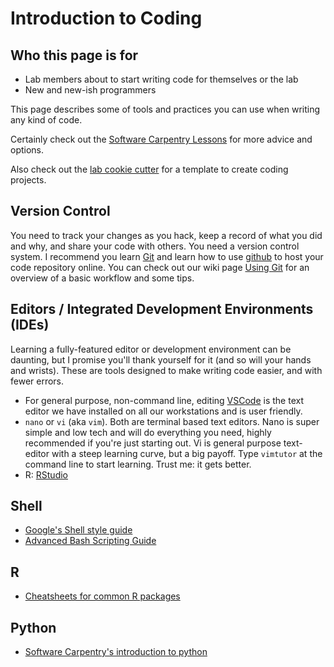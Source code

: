# Introduction to Coding

## Who this page is for

- Lab members about to start writing code for themselves or the lab
- New and new-ish programmers

This page describes some of tools and practices you can use when writing any kind of code.

Certainly check out the [Software Carpentry Lessons](https://software-carpentry.org/lessons) for more advice and options.

Also check out the [lab cookie cutter](https://github.com/TIGRLab/TIGRLab_cookiecutter) for a template to create coding projects.

## Version Control

You need to track your changes as you hack, keep a record of what you did and why, and share your code with others. You need a version control system. I recommend you learn [Git](https://git-scm.com) and learn how to use [github](https://github.com) to host your code repository online. You can check out our wiki page [Using Git](/technical_skills/Using-Git) for an overview of a basic workflow and some tips.

## Editors / Integrated Development Environments (IDEs)

Learning a fully-featured editor or development environment can be daunting, but I promise you'll thank yourself for it (and so will your hands and wrists). These are tools designed to make writing code easier, and with fewer errors.

- For general purpose, non-command line, editing [VSCode](https://code.visualstudio.com/) is the text editor we have installed on all our workstations and is user friendly.
- `nano` or `vi` (aka `vim`). Both are terminal based text editors. Nano is super simple and low tech and will do everything you need, highly recommended if you're just starting out. Vi is general purpose text-editor with a steep learning curve, but a big payoff. Type `vimtutor` at the command line to start learning. Trust me: it gets better.
- R: [RStudio](https://www.rstudio.org)

## Shell

- [Google's Shell style guide](https://google.github.io/styleguide/shell.xml)
- [Advanced Bash Scripting Guide](http://www.tldp.org/LDP/abs/html/)

## R

- [Cheatsheets for common R packages](https://www.rstudio.com/resources/cheatsheets/)

## Python

- [Software Carpentry's introduction to python](http://swcarpentry.github.io/python-novice-inflammation/)
